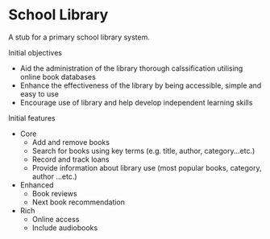 # School Library

A stub for a primary school library system.

Initial objectives
- Aid the administration of the library thorough calssification utilising online book databases
- Enhance the effectiveness of the library by being accessible, simple and easy to use
- Encourage use of library and help develop independent learning skills

Initial features
- Core
    - Add and remove books
    - Search for books using key terms (e.g. title, author, category...etc.)
    - Record and track loans
    - Provide information about library use (most popular books, category, author ...etc.)
- Enhanced
    - Book reviews
    - Next book recommendation
- Rich
    - Online access
    - Include audiobooks
